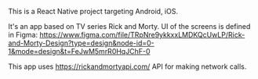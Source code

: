 This is a React Native project targeting Android, iOS.

It's an app based on TV series Rick and Morty. 
UI of the screens is defined in Figma: https://www.figma.com/file/TRpNre9ykkxxLMDKQcUwLP/Rick-and-Morty-Design?type=design&node-id=0-1&mode=design&t=FeJwM5mrR0HqJChF-0

This app uses https://rickandmortyapi.com/ API for making network calls.
